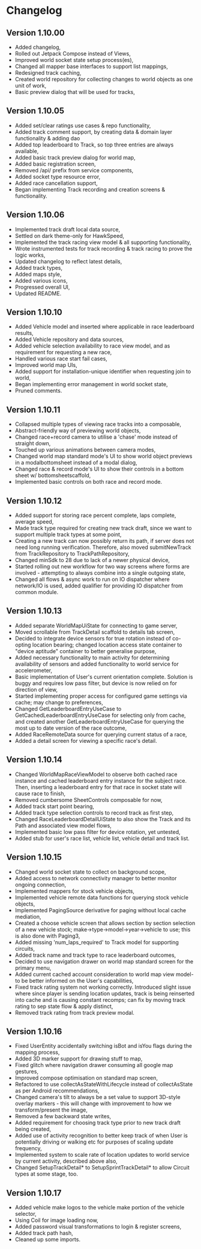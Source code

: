 # Changelog

## Version 1.10.00
* Added changelog,
* Rolled out Jetpack Compose instead of Views,
* Improved world socket state setup process(es),
* Changed all mapper base interfaces to support list mappings,
* Redesigned track caching,
* Created world repository for collecting changes to world objects as one unit of work,
* Basic preview dialog that will be used for tracks,

## Version 1.10.05
* Added set/clear ratings use cases & repo functionality,
* Added track comment support, by creating data & domain layer functionality & adding dao
* Added top leaderboard to Track, so top three entries are always available,
* Added basic track preview dialog for world map,
* Added basic registration screen,
* Removed /api/ prefix from service components,
* Added socket type resource error,
* Added race cancellation support,
* Began implementing Track recording and creation screens & functionality.

## Version 1.10.06
* Implemented track draft local data source,
* Settled on dark theme-only for HawkSpeed,
* Implemented the track racing view model & all supporting functionality,
* Wrote instrumented tests for track recording & track racing to prove the logic works,
* Updated changelog to reflect latest details,
* Added track types,
* Added maps style,
* Added various icons,
* Progressed overall UI,
* Updated README.

## Version 1.10.10
* Added Vehicle model and inserted where applicable in race leaderboard results,
* Added Vehicle repository and data sources,
* Added vehicle selection availability to race view model, and as requirement for requesting a new race,
* Handled various race start fail cases,
* Improved world map UIs,
* Added support for installation-unique identifier when requesting join to world,
* Began implementing error management in world socket state,
* Pruned comments.

## Version 1.10.11
* Collapsed multiple types of viewing race tracks into a composable,
* Abstract-friendly way of previewing world objects,
* Changed race+record camera to utilise a 'chase' mode instead of straight down,
* Touched up various animations between camera modes,
* Changed world map standard mode's UI to show world object previews in a modalbottomsheet instead of a modal dialog,
* Changed race & record mode's UI to show their controls in a bottom sheet w/ bottomsheetscaffold,
* Implemented basic controls on both race and record mode.

## Version 1.10.12
* Added support for storing race percent complete, laps complete, average speed,
* Made track type required for creating new track draft, since we want to support multiple track types at some point,
* Creating a new track can now possibly return its path, if server does not need long running verification. Therefore, also moved submitNewTrack from TrackRepository to TrackPathRepository,
* Changed minSdk to 28 due to lack of a newer physical device,
* Started rolling out new workflow for two way screens where forms are involved - attempting to always combine into a single outgoing state,
* Changed all flows & async work to run on IO dispatcher where network/IO is used, added qualifier for providing IO dispatcher from common module.

## Version 1.10.13
* Added separate WorldMapUiState for connecting to game server,
* Moved scrollable from TrackDetail scaffold to details tab screen,
* Decided to integrate device sensors for true rotation instead of co-opting location bearing; changed location access state container to "device aptitude" container to better generalise purpose,
* Added necessary functionality to main activity for determining availability of sensors and added functionality to world service for accelerometer,
* Basic implementation of User's current orientation complete. Solution is buggy and requires low pass filter, but device is now relied on for direction of view,
* Started implementing proper access for configured game settings via cache; may change to preferences,
* Changed GetLeaderboardEntryUseCase to GetCachedLeaderboardEntryUseCase for selecting only from cache, and created another GetLeaderboardEntryUseCase for querying the most up to date version of the race outcome,
* Added RaceRemoteData source for querying current status of a race,
* Added a detail screen for viewing a specific race's detail.

## Version 1.10.14
* Changed WorldMapRaceViewModel to observe both cached race instance and cached leaderboard entry instance for the subject race. Then, inserting a leaderboard entry for that race in socket state will cause race to finish,
* Removed cumbersome SheetControls composable for now,
* Added track start point bearing,
* Added track type selection controls to record track as first step,
* Changed RaceLeaderboardDetailUiState to also show the Track and its Path and associated view model flows,
* Implemented basic low pass filter for device rotation, yet untested,
* Added stub for user's race list, vehicle list, vehicle detail and track list.

## Version 1.10.15
* Changed world socket state to collect on background scope,
* Added access to network connectivity manager to better monitor ongoing connection,
* Implemented mappers for stock vehicle objects,
* Implemented vehicle remote data functions for querying stock vehicle objects,
* Implemented PagingSource derivative for paging without local cache mediation,
* Created a choose vehicle screen that allows section by section selection of a new vehicle stock; make->type->model->year->vehicle to use; this is also done with Paging3,
* Added missing 'num_laps_required' to Track model for supporting circuits,
* Added track name and track type to race leaderboard outcomes,
* Decided to use navigation drawer on world map standard screen for the primary menu,
* Added current cached account consideration to world map view model- to be better informed on the User's capabilities,
* Fixed track rating system not working correctly. Introduced slight issue where since player is sending location updates, track is being reinserted into cache and is causing constant recomps; can fix by moving track rating to sep state flow & apply distinct,
* Removed track rating from track preview modal.

## Version 1.10.16
* Fixed UserEntity accidentally switching isBot and isYou flags during the mapping process,
* Added 3D marker support for drawing stuff to map,
* Fixed glitch where navigation drawer consuming all google map gestures,
* Improved compose optimisation on standard map screen,
* Refactored to use collectAsStateWithLifecycle instead of collectAsState as per Android recommendations,
* Changed camera's tilt to always be a set value to support 3D-style overlay markers - this will change with improvement to how we transform/present the image,
* Removed a few backward state writes,
* Added requirement for choosing track type prior to new track draft being created,
* Added use of activity recognition to better keep track of when User is potentially driving or walking etc for purposes of scaling update frequency,
* Implemented system to scale rate of location updates to world service by current activity, described above also,
* Changed SetupTrackDetail* to SetupSprintTrackDetail* to allow Circuit types at some stage, too.

## Version 1.10.17
* Added vehicle make logos to the vehicle make portion of the vehicle selector,
* Using Coil for image loading now,
* Added password visual transformations to login & register screens,
* Added track path hash,
* Cleaned up some imports.